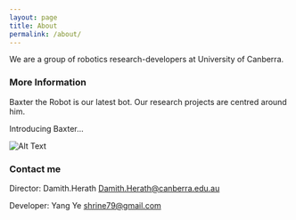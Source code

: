 ```yaml
---
layout: page
title: About
permalink: /about/
---
```


We are a group of robotics research-developers at University of Canberra. 

### More Information

Baxter the Robot is our latest bot. Our research projects are centred around him. 

Introducing Baxter...

![Alt Text](https://github.com/UCRoboticsLab/ucroboticslab.github.io/tree/master/images/Baxter.jpg)


### Contact me


Director:  Damith.Herath
[Damith.Herath@canberra.edu.au](mailto:Damith.Herath@canberra.edu.au)

Developer:  Yang Ye
[shrine79@gmail.com](mailto:shrine79@gmail.com)
